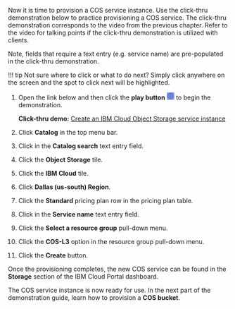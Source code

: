Now it is time to provision a COS service instance. Use the click-thru demonstration below to practice provisioning a COS service. The click-thru demonstration corresponds to the video from the previous chapter. Refer to the video for talking points if the click-thru demonstration is utilized with clients.

Note, fields that require a text entry (e.g. service name) are pre-populated in the click-thru demonstration.

!!! tip
    Not sure where to click or what to do next? Simply click anywhere on the screen and the spot to click next will be highlighted.

1. Open the link below and then click the **play button** ![](_attachments/ClickThruPlayButton.png) to begin the demonstration.

    **Click-thru demo:** <a href="https://ibm.github.io/SalesEnablement-COS-L3/includes/CreateCOSservice/index.html" target ="_blank">Create an IBM Cloud Object Storage service instance</a>

2. Click **Catalog** in the top menu bar.
3. Click in the **Catalog search** text entry field.
4. Click the **Object Storage** tile.
5. Click the **IBM Cloud** tile.
6. Click **Dallas (us-south) Region**.
7. Click the **Standard** pricing plan row in the pricing plan table.
8. Click in the **Service name** text entry field.
9. Click the **Select a resource group** pull-down menu.
10. Click the **COS-L3** option in the resource group pull-down menu.
11. Click the **Create** button.

Once the provisioning completes, the new COS service can be found in the **Storage** section of the IBM Cloud Portal dashboard.

The COS service instance is now ready for use. In the next part of the demonstration guide, learn how to provision a **COS bucket**.
